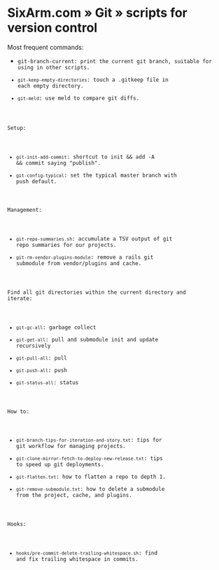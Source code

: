 # SixArm.com » Git » scripts for version control

Most frequent commands:

  * <code>git-branch-current: print the current git branch, suitable for using in other scripts.
  * <code>git-keep-empty-directories</code>: touch a .gitkeep file in each empty directory.
  * <code>git-meld</code>: use meld to compare git diffs.

Setup:

  * <code>git-init-add-commit</code>: shortcut to init && add -A && commit saying "publish".
  * <code>git-config-typical</code>: set the typical master branch with push default.

Management:

  * <code>git-repo-summaries.sh</code>: accumulate a TSV output of git repo summaries for our projects.
  * <code>git-rm-vendor-plugins-module</code>: remove a rails git submodule from vendor/plugins and cache.

Find all git directories within the current directory and iterate:

  * <code>git-gc-all</code>: garbage collect
  * <code>git-get-all</code>: pull and submodule init and update recursively
  * <code>git-pull-all</code>: pull
  * <code>git-push-all</code>: push
  * <code>git-status-all</code>: status

How to:

  * <code>git-branch-tips-for-iteration-and-story.txt</code>: tips for git workflow for managing projects.
  * <code>git-clone-mirror-fetch-to-deploy-new-release.txt</code>: tips to speed up git deployments.
  * <code>git-flatten.txt</code>: how to flatten a repo to depth 1.
  * <code>git-remove-submodule.txt</code>: how to delete a submodule from the project, cache, and plugins.

Hooks:

  * <code>hooks/pre-commit-delete-trailing-whitespace.sh</code>: find and fix trailing whitespace in commits.





